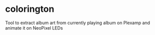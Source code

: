 # colorington
Tool to extract album art from currently playing album on Plexamp and animate it on NeoPixel LEDs
